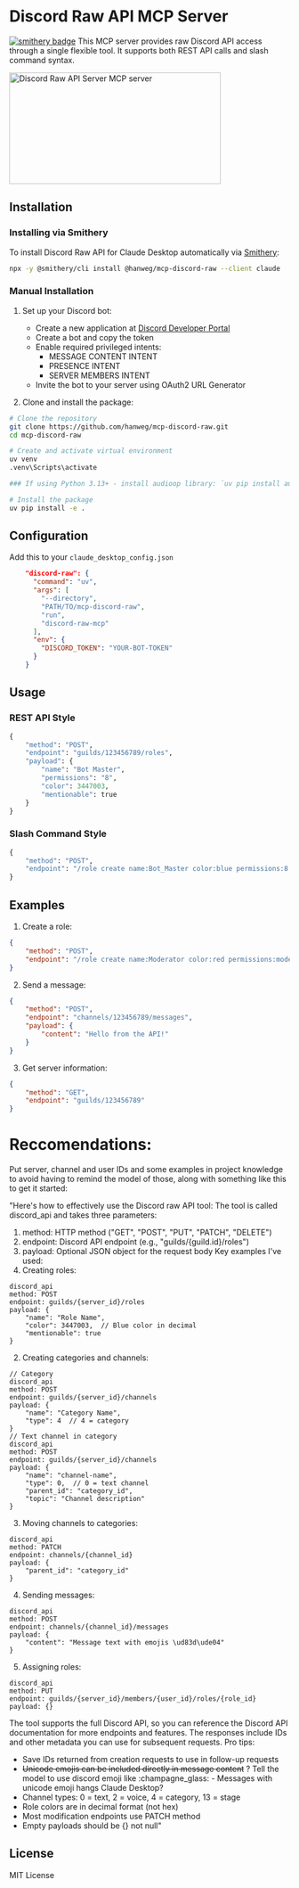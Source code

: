 # Discord Raw API MCP Server

[![smithery badge](https://smithery.ai/badge/@hanweg/mcp-discord-raw)](https://smithery.ai/server/@hanweg/mcp-discord-raw)
This MCP server provides raw Discord API access through a single flexible tool. It supports both REST API calls and slash command syntax.

<a href="https://glama.ai/mcp/servers/ct3fi5s557"><img width="380" height="200" src="https://glama.ai/mcp/servers/ct3fi5s557/badge" alt="Discord Raw API Server MCP server" /></a>

## Installation

### Installing via Smithery

To install Discord Raw API for Claude Desktop automatically via [Smithery](https://smithery.ai/server/@hanweg/mcp-discord-raw):

```bash
npx -y @smithery/cli install @hanweg/mcp-discord-raw --client claude
```

### Manual Installation
1. Set up your Discord bot:
   - Create a new application at [Discord Developer Portal](https://discord.com/developers/applications)
   - Create a bot and copy the token
   - Enable required privileged intents:
     - MESSAGE CONTENT INTENT
     - PRESENCE INTENT
     - SERVER MEMBERS INTENT
   - Invite the bot to your server using OAuth2 URL Generator

2. Clone and install the package:
```bash
# Clone the repository
git clone https://github.com/hanweg/mcp-discord-raw.git
cd mcp-discord-raw

# Create and activate virtual environment
uv venv
.venv\Scripts\activate

### If using Python 3.13+ - install audioop library: `uv pip install audioop-lts`

# Install the package
uv pip install -e .
```

## Configuration

Add this to your `claude_desktop_config.json`
```json
    "discord-raw": {
      "command": "uv",
      "args": [
        "--directory", 
        "PATH/TO/mcp-discord-raw",
        "run",
        "discord-raw-mcp"
      ],
      "env": {
        "DISCORD_TOKEN": "YOUR-BOT-TOKEN"
      }
    }
```

## Usage

### REST API Style

```python
{
    "method": "POST",
    "endpoint": "guilds/123456789/roles",
    "payload": {
        "name": "Bot Master",
        "permissions": "8",
        "color": 3447003,
        "mentionable": true
    }
}
```

### Slash Command Style

```python
{
    "method": "POST",
    "endpoint": "/role create name:Bot_Master color:blue permissions:8 mentionable:true guild_id:123456789"
}
```

## Examples

1. Create a role:
```json
{
    "method": "POST",
    "endpoint": "/role create name:Moderator color:red permissions:moderate_members guild_id:123456789"
}
```

2. Send a message:
```json
{
    "method": "POST",
    "endpoint": "channels/123456789/messages",
    "payload": {
        "content": "Hello from the API!"
    }
}
```

3. Get server information:
```json
{
    "method": "GET",
    "endpoint": "guilds/123456789"
}
```

# Reccomendations:
Put server, channel and user IDs and some examples in project knowledge to avoid having to remind the model of those, along with something like this to get it started:

"Here's how to effectively use the Discord raw API tool:
The tool is called discord_api and takes three parameters:
1. method: HTTP method ("GET", "POST", "PUT", "PATCH", "DELETE")
2. endpoint: Discord API endpoint (e.g., "guilds/{guild.id}/roles")
3. payload: Optional JSON object for the request body
Key examples I've used:
1. Creating roles:
```
discord_api
method: POST
endpoint: guilds/{server_id}/roles
payload: {
    "name": "Role Name",
    "color": 3447003,  // Blue color in decimal
    "mentionable": true
}
```
2. Creating categories and channels:
```
// Category
discord_api
method: POST
endpoint: guilds/{server_id}/channels
payload: {
    "name": "Category Name",
    "type": 4  // 4 = category
}
// Text channel in category
discord_api
method: POST
endpoint: guilds/{server_id}/channels
payload: {
    "name": "channel-name",
    "type": 0,  // 0 = text channel
    "parent_id": "category_id",
    "topic": "Channel description"
}
```
3. Moving channels to categories:
```
discord_api
method: PATCH
endpoint: channels/{channel_id}
payload: {
    "parent_id": "category_id"
}
```
4. Sending messages:
```
discord_api
method: POST
endpoint: channels/{channel_id}/messages
payload: {
    "content": "Message text with emojis \ud83d\ude04"
}
```
5. Assigning roles:
```
discord_api
method: PUT
endpoint: guilds/{server_id}/members/{user_id}/roles/{role_id}
payload: {}
```
The tool supports the full Discord API, so you can reference the Discord API documentation for more endpoints and features. The responses include IDs and other metadata you can use for subsequent requests.
Pro tips:
- Save IDs returned from creation requests to use in follow-up requests
- ~~Unicode emojis can be included directly in message content~~ ? Tell the model to use discord emoji like :champagne_glass: - Messages with unicode emoji hangs Claude Desktop?
- Channel types: 0 = text, 2 = voice, 4 = category, 13 = stage
- Role colors are in decimal format (not hex)
- Most modification endpoints use PATCH method
- Empty payloads should be {} not null"

## License

MIT License
